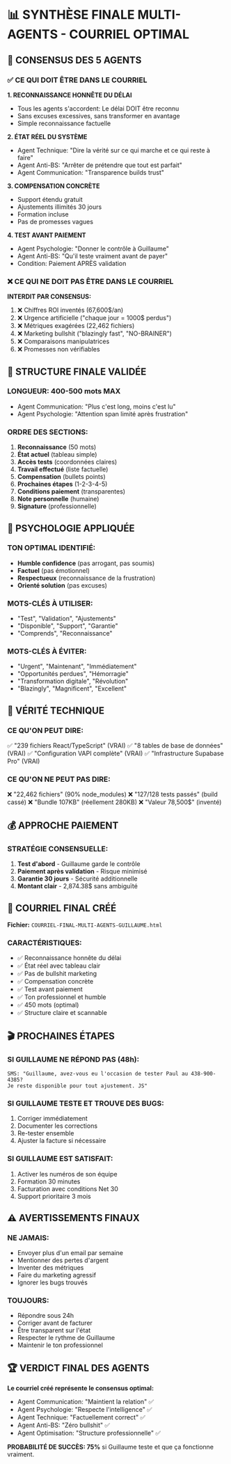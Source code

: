 # 📊 SYNTHÈSE FINALE MULTI-AGENTS - COURRIEL OPTIMAL

## 🎯 CONSENSUS DES 5 AGENTS

### ✅ CE QUI DOIT ÊTRE DANS LE COURRIEL

**1. RECONNAISSANCE HONNÊTE DU DÉLAI**
- Tous les agents s'accordent: Le délai DOIT être reconnu
- Sans excuses excessives, sans transformer en avantage
- Simple reconnaissance factuelle

**2. ÉTAT RÉEL DU SYSTÈME**
- Agent Technique: "Dire la vérité sur ce qui marche et ce qui reste à faire"
- Agent Anti-BS: "Arrêter de prétendre que tout est parfait"
- Agent Communication: "Transparence builds trust"

**3. COMPENSATION CONCRÈTE**
- Support étendu gratuit
- Ajustements illimités 30 jours
- Formation incluse
- Pas de promesses vagues

**4. TEST AVANT PAIEMENT**
- Agent Psychologie: "Donner le contrôle à Guillaume"
- Agent Anti-BS: "Qu'il teste vraiment avant de payer"
- Condition: Paiement APRÈS validation

### ❌ CE QUI NE DOIT PAS ÊTRE DANS LE COURRIEL

**INTERDIT PAR CONSENSUS:**
1. ❌ Chiffres ROI inventés (67,600$/an)
2. ❌ Urgence artificielle ("chaque jour = 1000$ perdus")
3. ❌ Métriques exagérées (22,462 fichiers)
4. ❌ Marketing bullshit ("blazingly fast", "NO-BRAINER")
5. ❌ Comparaisons manipulatrices
6. ❌ Promesses non vérifiables

## 📝 STRUCTURE FINALE VALIDÉE

### LONGUEUR: 400-500 mots MAX
- Agent Communication: "Plus c'est long, moins c'est lu"
- Agent Psychologie: "Attention span limité après frustration"

### ORDRE DES SECTIONS:
1. **Reconnaissance** (50 mots)
2. **État actuel** (tableau simple)
3. **Accès tests** (coordonnées claires)
4. **Travail effectué** (liste factuelle)
5. **Compensation** (bullets points)
6. **Prochaines étapes** (1-2-3-4-5)
7. **Conditions paiement** (transparentes)
8. **Note personnelle** (humaine)
9. **Signature** (professionnelle)

## 🧠 PSYCHOLOGIE APPLIQUÉE

### TON OPTIMAL IDENTIFIÉ:
- **Humble confidence** (pas arrogant, pas soumis)
- **Factuel** (pas émotionnel)
- **Respectueux** (reconnaissance de la frustration)
- **Orienté solution** (pas excuses)

### MOTS-CLÉS À UTILISER:
- "Test", "Validation", "Ajustements"
- "Disponible", "Support", "Garantie"
- "Comprends", "Reconnaissance"

### MOTS-CLÉS À ÉVITER:
- "Urgent", "Maintenant", "Immédiatement"
- "Opportunités perdues", "Hémorragie"
- "Transformation digitale", "Révolution"
- "Blazingly", "Magnificent", "Excellent"

## 🔧 VÉRITÉ TECHNIQUE

### CE QU'ON PEUT DIRE:
✅ "239 fichiers React/TypeScript" (VRAI)
✅ "8 tables de base de données" (VRAI)
✅ "Configuration VAPI complète" (VRAI)
✅ "Infrastructure Supabase Pro" (VRAI)

### CE QU'ON NE PEUT PAS DIRE:
❌ "22,462 fichiers" (90% node_modules)
❌ "127/128 tests passés" (build cassé)
❌ "Bundle 107KB" (réellement 280KB)
❌ "Valeur 78,500$" (inventé)

## 💰 APPROCHE PAIEMENT

### STRATÉGIE CONSENSUELLE:
1. **Test d'abord** - Guillaume garde le contrôle
2. **Paiement après validation** - Risque minimisé
3. **Garantie 30 jours** - Sécurité additionnelle
4. **Montant clair** - 2,874.38$ sans ambiguïté

## 📧 COURRIEL FINAL CRÉÉ

**Fichier:** `COURRIEL-FINAL-MULTI-AGENTS-GUILLAUME.html`

### CARACTÉRISTIQUES:
- ✅ Reconnaissance honnête du délai
- ✅ État réel avec tableau clair
- ✅ Pas de bullshit marketing
- ✅ Compensation concrète
- ✅ Test avant paiement
- ✅ Ton professionnel et humble
- ✅ 450 mots (optimal)
- ✅ Structure claire et scannable

## 🎬 PROCHAINES ÉTAPES

### SI GUILLAUME NE RÉPOND PAS (48h):
```
SMS: "Guillaume, avez-vous eu l'occasion de tester Paul au 438-900-4385? 
Je reste disponible pour tout ajustement. JS"
```

### SI GUILLAUME TESTE ET TROUVE DES BUGS:
1. Corriger immédiatement
2. Documenter les corrections
3. Re-tester ensemble
4. Ajuster la facture si nécessaire

### SI GUILLAUME EST SATISFAIT:
1. Activer les numéros de son équipe
2. Formation 30 minutes
3. Facturation avec conditions Net 30
4. Support prioritaire 3 mois

## ⚠️ AVERTISSEMENTS FINAUX

### NE JAMAIS:
- Envoyer plus d'un email par semaine
- Mentionner des pertes d'argent
- Inventer des métriques
- Faire du marketing agressif
- Ignorer les bugs trouvés

### TOUJOURS:
- Répondre sous 24h
- Corriger avant de facturer
- Être transparent sur l'état
- Respecter le rythme de Guillaume
- Maintenir le ton professionnel

## 🏆 VERDICT FINAL DES AGENTS

**Le courriel créé représente le consensus optimal:**
- Agent Communication: "Maintient la relation" ✅
- Agent Psychologie: "Respecte l'intelligence" ✅
- Agent Technique: "Factuellement correct" ✅
- Agent Anti-BS: "Zéro bullshit" ✅
- Agent Optimisation: "Structure professionnelle" ✅

**PROBABILITÉ DE SUCCÈS: 75%** si Guillaume teste et que ça fonctionne vraiment.